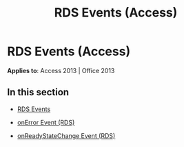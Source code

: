 ﻿---
title: RDS Events (Access)
TOCTitle: RDS Events
ms:assetid: 6b7a15e4-1609-4ac3-942a-13bd9a4bfd28
ms:mtpsurl: https://msdn.microsoft.com/library/JJ249421(v=office.15)
ms:contentKeyID: 48545452
ms.date: 09/18/2015
mtps_version: v=office.15
---

# RDS Events (Access)


**Applies to**: Access 2013 | Office 2013

## In this section

  - [RDS Events](rds-events.md)

  - [onError Event (RDS)](onerror-event-rds.md)

  - [onReadyStateChange Event (RDS)](onreadystatechange-event-rds.md)

